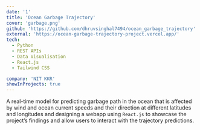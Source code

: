 ```yaml
---
date: '1'
title: 'Ocean Garbage Trajectory'
cover: 'garbage.png'
github: 'https://github.com/dhruvsinghal7494/ocean_garbage_trajectory'
external: 'https://ocean-garbage-trajectory-project.vercel.app/'
tech:
  - Python
  - REST APIs
  - Data Visualisation
  - React.js
  - Tailwind CSS

company: 'NIT KKR'
showInProjects: true
---
```


A real-time model for predicting garbage path in the ocean that is affected by wind and ocean current speeds and their
direction at different latitudes and longitudes and designing a webapp using `React.js` to showcase the project’s findings and allow users to interact with the trajectory predictions.
